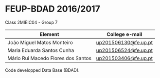 # FEUP-BDAD 2016/2017 

Class 2MIEIC04 - Group 7

Element | College e-mail
--------|----------------
João Miguel Matos Monteiro | up201506130@fe.up.pt
Maria Eduarda Santos Cunha | up201506524@fe.up.pt
Mário Rui Macedo Flores dos Santos | up201503406@fe.up.pt

Code developped Data Base (BDAD).
